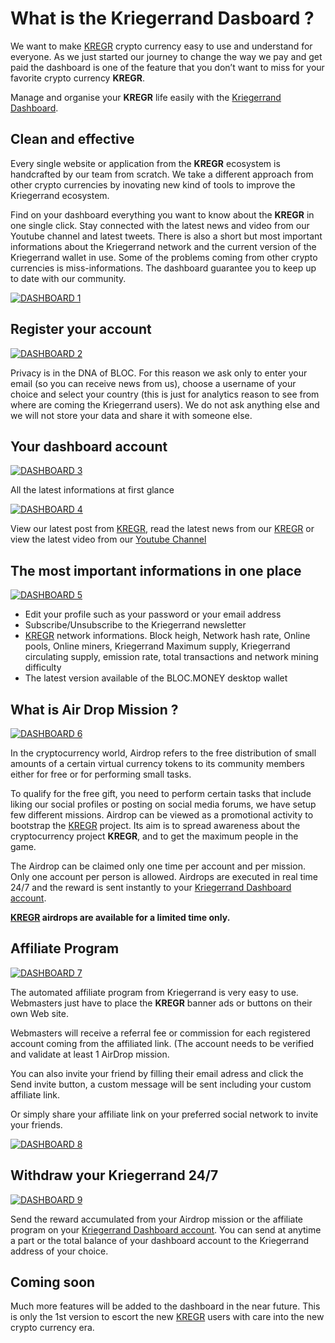 # What is the Kriegerrand Dasboard ?

We want to make [KREGR](https://bloc.money) crypto currency easy to use and understand for everyone. As we just started our journey to change the way we pay and get paid the dashboard is one of the feature that you don’t want to miss for your favorite crypto currency **KREGR**.

Manage and organise your **KREGR** life easily with the [Kriegerrand Dashboard](https://dashboard.bloc.money).

## Clean and effective
Every single website or application from the **KREGR** ecosystem is handcrafted by our team from scratch. We take a different approach from other crypto currencies by inovating new kind of tools to improve the Kriegerrand ecosystem.

Find on your dashboard everything you want to know about the **KREGR** in one single click. Stay connected with the latest news and video from our Youtube channel and latest tweets. There is also a short but most important informations about the Kriegerrand network and the current version of the Kriegerrand wallet in use. Some of the problems coming from other crypto currencies is miss-informations. The dashboard guarantee you to keep up to date with our community.

[![DASHBOARD 1](images/presentation/dashboard1.png)](https://dashboard.bloc.money)

## Register your account

[![DASHBOARD 2](images/presentation/dashboard2.png)](https://dashboard.bloc.money)

Privacy is in the DNA of BLOC. For this reason we ask only to enter your email (so you can receive news from us), choose a username of your choice and select your country (this is just for analytics reason to see from where are coming the Kriegerrand users). We do not ask anything else and we will not store your data and share it with someone else.

## Your dashboard account

[![DASHBOARD 3](images/presentation/dashboard3.png)](https://dashboard.bloc.money)

All the latest informations at first glance

[![DASHBOARD 4](images/presentation/dashboard4.png)](https://dashboard.bloc.money)

View our latest post from [KREGR](https://twitter.com/bloc_money), read the latest news from our [KREGR](https://medium.com/@bloc.money) or view the latest video from our [Youtube Channel](https://www.youtube.com/channel/UCdvnEPWhqGtZUEx3EFBrXvA)

## The most important informations in one place

[![DASHBOARD 5](images/presentation/dashboard5.png)](https://dashboard.bloc.money)

* Edit your profile such as your password or your email address
* Subscribe/Unsubscribe to the Kriegerrand newsletter
* [KREGR](https://bloc.money) network informations. Block heigh, Network hash rate, Online pools, Online miners, Kriegerrand Maximum supply, Kriegerrand circulating supply, emission rate, total transactions and network mining difficulty
* The latest version available of the BLOC.MONEY desktop wallet

## What is Air Drop Mission ?

[![DASHBOARD 6](images/presentation/dashboard6.png)](https://dashboard.bloc.money)

In the cryptocurrency world, Airdrop refers to the free distribution of small amounts of a certain virtual currency tokens to its community members either for free or for performing small tasks.

To qualify for the free gift, you need to perform certain tasks that include liking our social profiles or posting on social media forums, we have setup few different missions.
Airdrop can be viewed as a promotional activity to bootstrap the [KREGR](https://bloc.money) project. Its aim is to spread awareness about the cryptocurrency project **KREGR**, and to get the maximum people in the game.

The Airdrop can be claimed only one time per account and per mission. Only one account per person is allowed. Airdrops are executed in real time 24/7 and the reward is sent instantly to your [Kriegerrand Dashboard account](https://dashboard.bloc.money).

**[KREGR](https://bloc.money) airdrops are available for a limited time only.**

## Affiliate Program

[![DASHBOARD 7](images/presentation/dashboard7.png)](https://dashboard.bloc.money)

The automated affiliate program from Kriegerrand is very easy to use. Webmasters just have to place the **KREGR** banner ads or buttons on their own Web site.

Webmasters will receive a referral fee or commission for each registered account coming from the affiliated link. (The account needs to be verified and validate at least 1 AirDrop mission.

You can also invite your friend by filling their email adress and click the Send invite button, a custom message will be sent including your custom affiliate link.

Or simply share your affiliate link on your preferred social network to invite your friends.

[![DASHBOARD 8](images/presentation/dashboard8.png)](https://dashboard.bloc.money)

## Withdraw your Kriegerrand 24/7

[![DASHBOARD 9](images/presentation/dashboard9.png)](https://dashboard.bloc.money)

Send the reward accumulated from your Airdrop mission or the affiliate program on your [Kriegerrand Dashboard account](https://dashboard.bloc.money). You can send at anytime a part or the total balance of your dashboard account to the Kriegerrand address of your choice.

## Coming soon

Much more features will be added to the dashboard in the near future. This is only the 1st version to escort the new [KREGR](https://bloc.money) users with care into the new crypto currency era.